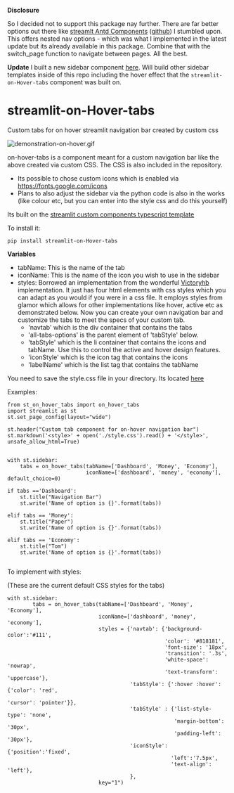 **Disclosure**

So I decided not to support this package nay further. There are far better options out there like [streamlt Antd Components](https://nicedouble-streamlitantdcomponentsdemo-app-middmy.streamlit.app/) ([github](https://github.com/nicedouble/StreamlitAntdComponents)) I stumbled upon. This offers nested nav options - which was what I implemented in the latest update but its already available in this package. Combine that with the switch_page function to navigate between pages. All the best.

**Update**
I built a new sidebar component [here](https://github.com/Socvest/streamit-custom-sidebar). Will build other sidebar templates inside of this repo including the hover effect that the `streamlit-on-Hover-tabs` component was built on.  

# streamlit-on-Hover-tabs
Custom tabs for on hover streamlit navigation bar created by custom css

![demonstration-on-hover.gif](./img/demonstration-on-hover.gif)

on-hover-tabs is a component meant for a custom navigation bar like the above created via custom CSS. The CSS is also included in the repository. 
- Its possible to chose custom icons which is enabled via https://fonts.google.com/icons
- Plans to also adjust the sidebar via the python code is also in the works (like colour etc, but you can enter into the style css and do this yourself)

Its built on the [streamlit custom components typescript template](https://github.com/streamlit/component-template)

To install it:
```
pip install streamlit-on-Hover-tabs
```

**Variables**

- tabName: This is the name of the tab
- iconName: This is the name of the icon you wish to use in the sidebar
- styles: Borrowed an implementation from the wonderful [Victoryhb](https://github.com/victoryhb/streamlit-option-menu) implementation. It just has four html elements with css styles which you can adapt as you would if you were in a css file. It employs styles from glamor which allows for other implementations like hover, active etc as demonstrated below. Now you can create your own navigation bar and customize the tabs to meet the specs of your custom tab. 
    - 'navtab' which is the div container that contains the tabs
    - 'all-tabs-options' is the parent element of 'tabStyle' below.
    - 'tabStyle' which is the li container that contains the icons and tabName. Use this to control the active and hover design features. 
    - 'iconStyle' which is the icon tag that contains the icons
    - 'labelName' which is the list tag that contains the tabName

You need to save the style.css file in your directory. Its located [here](https://github.com/Socvest/streamlit-on-Hover-tabs/tree/main/st_on_hover_tabs)

Examples:

```
from st_on_hover_tabs import on_hover_tabs
import streamlit as st
st.set_page_config(layout="wide")

st.header("Custom tab component for on-hover navigation bar")
st.markdown('<style>' + open('./style.css').read() + '</style>', unsafe_allow_html=True)


with st.sidebar:
    tabs = on_hover_tabs(tabName=['Dashboard', 'Money', 'Economy'], 
                         iconName=['dashboard', 'money', 'economy'], default_choice=0)

if tabs =='Dashboard':
    st.title("Navigation Bar")
    st.write('Name of option is {}'.format(tabs))

elif tabs == 'Money':
    st.title("Paper")
    st.write('Name of option is {}'.format(tabs))

elif tabs == 'Economy':
    st.title("Tom")
    st.write('Name of option is {}'.format(tabs))
    
```

To implement with styles:

(These are the current default CSS styles for the tabs)

```
with st.sidebar:
        tabs = on_hover_tabs(tabName=['Dashboard', 'Money', 'Economy'], 
                             iconName=['dashboard', 'money', 'economy'],
                             styles = {'navtab': {'background-color':'#111',
                                                  'color': '#818181',
                                                  'font-size': '18px',
                                                  'transition': '.3s',
                                                  'white-space': 'nowrap',
                                                  'text-transform': 'uppercase'},
                                       'tabStyle': {':hover :hover': {'color': 'red',
                                                                      'cursor': 'pointer'}},
                                       'tabStyle' : {'list-style-type': 'none',
                                                     'margin-bottom': '30px',
                                                     'padding-left': '30px'},
                                       'iconStyle':{'position':'fixed',
                                                    'left':'7.5px',
                                                    'text-align': 'left'},
                                       },
                             key="1")
```
